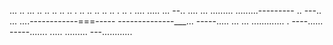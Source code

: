 ... .. ... .. .. .. .. .. . .. .. .. .. .. . .. . .... 
..... ...
--.. ....
... 
.........
.........---------
.. 
---.. 
... ....------------===-----
--------------___... 
-----..... 
... ... ............. . ----...... -----....... 
..... 
......... 
---............ 
